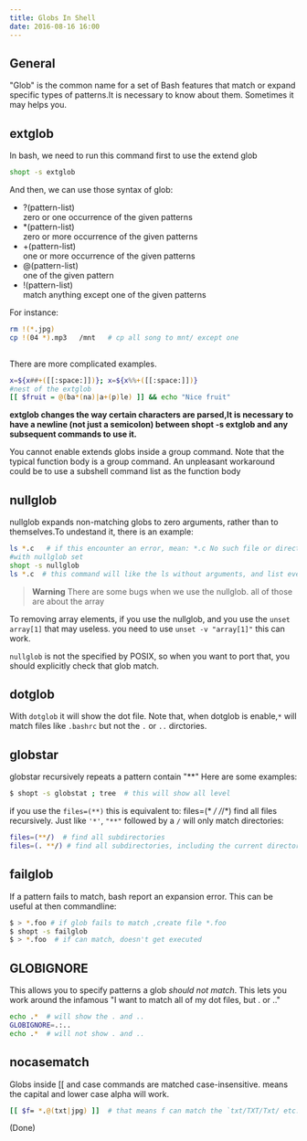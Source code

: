 ```yaml
---
title: Globs In Shell
date: 2016-08-16 16:00
---
```


## General

"Glob" is the common name for a set of Bash features that match or expand specific types of patterns.It is necessary to know about them. Sometimes it may helps you.


## extglob

In bash, we need to run this command first to use the extend glob

```bash
shopt -s extglob
```

And then, we can use those syntax of glob:

+ ?(pattern-list)  
  zero or one occurrence of the given patterns   
+ *(pattern-list)   
  zero or more occurrence of the given patterns   
+ +(pattern-list)   
  one or more occurrence of the given patterns    
+ @(pattern-list)   
  one of the given pattern   
+ !(pattern-list)  
  match anything except one of the given patterns   

For instance:
```bash
rm !(*.jpg) 
cp !(04 *).mp3   /mnt   # cp all song to mnt/ except one 
	 
```

There are more complicated examples.

```bash
x=${x##+([[:space:]])}; x=${x%%+([[:space:]])}
#nest of the extglob
[[ $fruit = @(ba*(na)|a+(p)le) ]] && echo "Nice fruit"
```

**extglob changes the way certain characters are parsed,It is necessary to have
a newline (not just a semicolon) between shopt -s extglob and any subsequent
commands to use it.**

You cannot enable extends globs inside a group command.  Note that the typical
function body is a group command. An unpleasant workaround could be to use
a subshell command list as the function body

## nullglob

nullglob expands non-matching globs to zero arguments, rather than to themselves.To undestand it, there is an example:

```bash
ls *.c   # if this encounter an error, mean: *.c No such file or directory
#with nullglob set
shopt -s nullglob
ls *.c  # this command will like the ls without arguments, and list everything
```

>**Warning**
>There are some bugs when we use the nullglob. all of those are about the array

To removing array elements, if you use the nullglob, and you use the `unset array[1]` that may useless. you
need to use `unset -v "array[1]"` this can work.

`nullglob` is not the specified by POSIX, so when you want to port that, you
should explicitly check that glob match.


## dotglob

With `dotglob` it will show the dot file. Note that, when dotglob is enable,`*`
will match files like `.bashrc` but not the `.` or `..` dirctories. 


## globstar

globstar recursively repeats a pattern contain "**"
Here are some examples:

```bash
$ shopt -s globstat ; tree  # this will show all level
```

if you use the `files=(**)`  this is equivalent to: files=(* */* */*/*) find all files recursively.
Just like `'*'`, `"**"` followed by a `/` will only match directories:

```bash
files=(**/)  # find all subdirectories
files=(. **/) # find all subdirectories, including the current directory
```

## failglob

If a pattern fails to match, bash report an expansion error. This can be useful at then commandline:

```bash
$ > *.foo # if glob fails to match ,create file *.foo
$ shopt -s failglob
$ > *.foo  # if can match, doesn't get executed

```

## GLOBIGNORE

This allows you to specify patterns a glob _should not match_. This lets you work around the infamous "I want to match all of my dot files, but . or .."

```bash
echo .*  # will show the . and ..
GLOBIGNORE=.:..
echo .*  # will not show . and ..
```

## nocasematch

Globs inside [[ and case commands are matched case-insensitive. means the capital and lower case alpha will work.

```bash
[[ $f= *.@(txt|jpg) ]]  # that means f can match the `txt/TXT/Txt/ etc.` so do the jpg. 
```


(Done)
